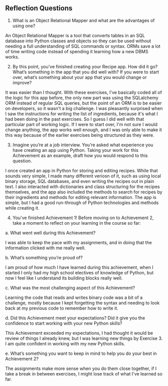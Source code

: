 ## Reflection Questions

1.	What is an Object Relational Mapper and what are the advantages of using one?

An Object Relational Mapper is a tool that converts tables in an SQL database into Python classes and objects so they can be used without needing a full understanding of SQL commands or syntax. 
ORMs save a lot of time writing code instead of spending it learning how a new DBMS works.

2.	By this point, you’ve finished creating your Recipe app. How did it go? What’s something in the app that you did well with? If you were to start over, what’s something about your app that you would change or improve?

It was easier than I thought. With these exercises, I've basically coded all of the logic for this app before, the only new part was using the SQLalchemy ORM instead of regular SQL queries, but the point of an ORM is to be easier on developers, so it wasn't a big challenge.
I was pleasantly surprised when I saw the instructions for writing the list of ingredients, because it's what I had been doing in the past exercises. So I guess I did well with that particular part of working logic.
If I were to start over, I'm not sure I would change anything, the app works well enough, and I was only able to make it this way because of the earlier exercises being structured as they were.

3.	Imagine you’re at a job interview. You’re asked what experience you have creating an app using Python. Taking your work for this Achievement as an example, draft how you would respond to this question.

I once created an app in Python for storing and editing recipes. While that sounds very simple, I made many different veriosn of it, such as using local binary storage, SQL databases, and even writing the recipes out in plain text.
I also interacted with dictionaries and class structuring for the recipes themselves, and the app also included the methods to search for recipes by their ingredients and methods for editing relevant information. 
The app is simple, but I had a good run-through of Python technologies and methods while creating it.
 
4.	You’ve finished Achievement 1! Before moving on to Achievement 2, take a moment to reflect on your learning in the course so far:

  a.	What went well during this Achievement? 

  I was able to keep the pace with my assignments, and in doing that the information clicked with me really well.

  b.	What’s something you’re proud of? 

  I am proud of how much I have learned during this achievement, when I started I only had my high school electives of knowledge of Python, but now I feel like I understand its building blocks really well.

  c.	What was the most challenging aspect of this Achievement? 

  Learning the code that reads and writes binary code was a bit of a challenge, mostly because I kept forgetting the syntax and needing to look back at my previous code to remember how to write it.
  
  d.	Did this Achievement meet your expectations? Did it give you the confidence to start working with your new Python skills?

  This Achievement exceeded my expectations, I had thought it would be review of things I already knew, but I was learning new things by Exercise 3.
  I am quite confident in working with my new Python skills.
  
  e.	What’s something you want to keep in mind to help you do your best in Achievement 2?

  The assignments make more sense when you do them close together, if I take a break in between exercises, I might lose track of what I've learned so far.
  
